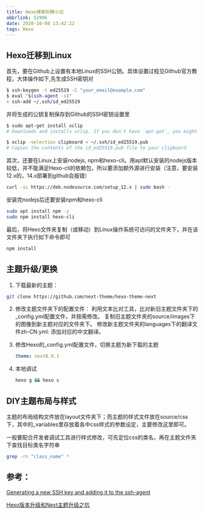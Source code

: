 ```yaml
---
title: Hexo博客折腾小记
abbrlink: 52996
date: 2020-10-08 13:42:22
tags: Hexo
---
```


## Hexo迁移到Linux

首先，要在Github上设置有本地Linux的SSH公钥。具体设置过程见Github官方教程，大体操作如下,先生成SSH密钥对

```bash
$ ssh-keygen -t ed25519 -C "your_email@example.com"
$ eval "$(ssh-agent -s)"
> ssh-add ~/.ssh/id_ed25519
```

并将生成的公钥复制保存到Github的SSH密钥设置里

```bash
$ sudo apt-get install xclip
# Downloads and installs xclip. If you don't have `apt-get`, you might need to use another installer (like `yum`)

$ xclip -selection clipboard < ~/.ssh/id_ed25519.pub
# Copies the contents of the id_ed25519.pub file to your clipboard
```

其次，还要在Linux上安装nodejs, npm和hexo-cli。用apt默认安装的nodejs版本较低，并不能满足Hexo-cli的依赖包，所以要添加额外源进行安装（注意，要安装12.x的，14.x部署到github会报错）

```sh
curl -sL https://deb.nodesource.com/setup_12.x | sudo bash -
```

安装完nodejs后还要安装npm和hexo-cli

```sh
sudo apt install npm -y
sudo npm install hexo-cli
```

最后，将Hexo文件夹复制（或移动）到Linux操作系统可访问的文件夹下，并在该文件夹下执行如下命令即可

```bash
npm install
```

## 主题升级/更换

1. 下载最新的主题：

```sh
git clone https://github.com/next-theme/hexo-theme-next
```

2. 修改主题文件夹下的配置文件：
   利用文本比对工具，比对新旧主题文件夹下的_config.yml配置文件，并按需修改。
   复制旧主题文件夹的source/images下的图像到新主题对应的文件夹下。
   修改新主题文件夹的languages下的翻译文件zh-CN.yml: 添加对应的中文翻译。

3. 修改Hexo的_config.yml配置文件，切换主题为新下载的主题

   ```yaml
   theme: next8.0.1
   ```

4. 本地调试

   ```bash
   hexo g && hexo s
   ```

## DIY主题布局与样式

主题的布局结构文件放在layout文件夹下；而主题的样式文件放在source/css下，其中的_variables里存放着各中css样式的参数设定，主要修改这里即可。

一般要配合开发者调试工具进行样式修改，可先定位css的类名，再在主题文件夹下查找目标类名字符串

```bash
grep -rn "class_name" *
```

## 参考：

[Generating a new SSH key and adding it to the ssh-agent](https://docs.github.com/en/github/authenticating-to-github/generating-a-new-ssh-key-and-adding-it-to-the-ssh-agent)

[Hexo版本升级和Next主题升级之坑](https://whjkm.github.io/2018/07/17/Hexo%E7%89%88%E6%9C%AC%E5%8D%87%E7%BA%A7%E5%92%8CNext%E4%B8%BB%E9%A2%98%E5%8D%87%E7%BA%A7%E4%B9%8B%E5%9D%91/)

